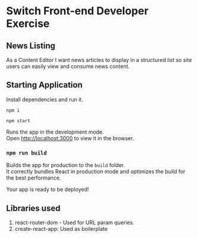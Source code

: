 # Switch Front-end Developer Exercise

## News Listing

As a Content Editor I want news articles to display in a structured list so site users can easily view and consume news content.

## Starting Application

Install dependencies and run it.

`npm i`

`npm start`

Runs the app in the development mode.\
Open [http://localhost:3000](http://localhost:3000) to view it in the browser.

### `npm run build`

Builds the app for production to the `build` folder.\
It correctly bundles React in production mode and optimizes the build for the best performance.

Your app is ready to be deployed!

## Libraries used

1. react-router-dom - Used for URL param queries.
2. create-react-app: Used as boilerplate
